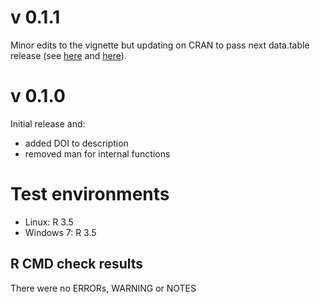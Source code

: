 # v 0.1.1
Minor edits to the vignette but updating on CRAN to pass next data.table release (see [here](https://gitlab.com/robit.a/irg/issues/23) and [here](https://github.com/Rdatatable/data.table/issues/3347)). 

# v 0.1.0
Initial release and:

* added DOI to description
* removed man for internal functions

# Test environments
* Linux: R 3.5
* Windows 7: R 3.5

## R CMD check results

There were no ERRORs, WARNING or NOTES
